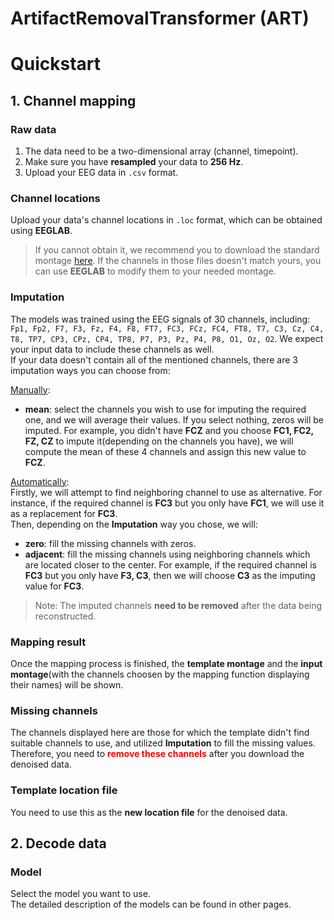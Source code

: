 # ArtifactRemovalTransformer (ART)

# Quickstart

## 1. Channel mapping

### Raw data
1. The data need to be a two-dimensional array (channel, timepoint).
2. Make sure you have **resampled** your data to **256 Hz**.
3. Upload your EEG data in `.csv` format.

### Channel locations
Upload your data's channel locations in `.loc` format, which can be obtained using **EEGLAB**.  
>If you cannot obtain it, we recommend you to download the standard montage <a href="">here</a>. If the channels in those files doesn't match yours, you can use **EEGLAB** to modify them to your needed montage.

### Imputation
The models was trained using the EEG signals of 30 channels, including: `Fp1, Fp2, F7, F3, Fz, F4, F8, FT7, FC3, FCz, FC4, FT8, T7, C3, Cz, C4, T8, TP7, CP3, CPz, CP4, TP8, P7, P3, Pz, P4, P8, O1, Oz, O2`.
We expect your input data to include these channels as well.  
If your data doesn't contain all of the mentioned channels, there are 3 imputation ways you can choose from:

<u>Manually</u>:  
- **mean**: select the channels you wish to use for imputing the required one, and we will average their values. If you select nothing, zeros will be imputed. For example, you didn't have **FCZ** and you choose **FC1, FC2, FZ, CZ** to impute it(depending on the channels you have), we will compute the mean of these 4 channels and assign this new value to **FCZ**.

<u>Automatically</u>:  
Firstly, we will attempt to find neighboring channel to use as alternative. For instance, if the required channel is **FC3** but you only have **FC1**, we will use it as a replacement for **FC3**.  
Then, depending on the **Imputation** way you chose, we will:
- **zero**: fill the missing channels with zeros.
- **adjacent**: fill the missing channels using neighboring channels which are located closer to the center. For example, if the required channel is **FC3** but you only have **F3, C3**, then we will choose **C3** as the imputing value for **FC3**.
>Note: The imputed channels **need to be removed** after the data being reconstructed.

### Mapping result
Once the mapping process is finished, the **template montage** and the **input montage**(with the channels choosen by the mapping function displaying their names) will be shown.

### Missing channels
The channels displayed here are those for which the template didn't find suitable channels to use, and utilized **Imputation** to fill the missing values.  
Therefore, you need to
<span style="color:red">**remove these channels**</span>
after you download the denoised data.

### Template location file
You need to use this as the **new location file** for the denoised data.

## 2. Decode data

### Model
Select the model you want to use.  
The detailed description of the models can be found in other pages.
